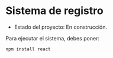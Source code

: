 <h1>Sistema de registro</h1>

- Estado del proyecto: En construcción.
  
Para ejecutar el sistema, debes poner:

```npm install react```
